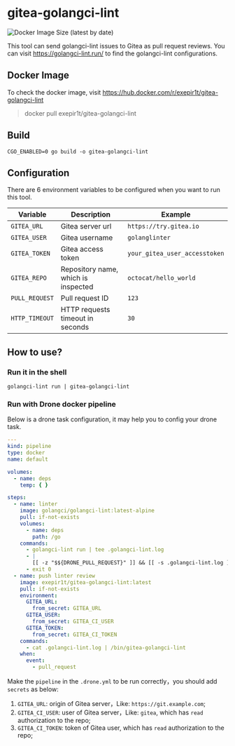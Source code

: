 # gitea-golangci-lint

![Docker Image Size (latest by date)](https://img.shields.io/docker/image-size/exepir1t/gitea-golangci-lint)

This tool can send golangci-lint issues to Gitea as pull request reviews. You can visit <https://golangci-lint.run/> to
find the golangci-lint configurations.

## Docker Image
To check the docker image, visit <https://hub.docker.com/r/exepir1t/gitea-golangci-lint>
> docker pull exepir1t/gitea-golangci-lint

## Build

```shell
CGO_ENABLED=0 go build -o gitea-golangci-lint
```

## Configuration

There are 6 environment variables to be configured when you want to run this tool.

| Variable | Description | Example |
| --- | --- | --- |
| `GITEA_URL` | Gitea server url | `https://try.gitea.io` |
| `GITEA_USER` | Gitea username | `golanglinter` |
| `GITEA_TOKEN` | Gitea access token | `your_gitea_user_accesstoken` |
| `GITEA_REPO` | Repository name, which is inspected | `octocat/hello_world` |
| `PULL_REQUEST` | Pull request ID | `123` |
| `HTTP_TIMEOUT` | HTTP requests timeout in seconds | `30` |

## How to use?

### Run it in the shell

```shell
golangci-lint run | gitea-golangci-lint
```

### Run with Drone docker pipeline

Below is a drone task configuration, it may help you to config your drone task.

```yaml
---
kind: pipeline
type: docker
name: default

volumes:
  - name: deps
    temp: { }

steps:
  - name: linter
    image: golangci/golangci-lint:latest-alpine
    pull: if-not-exists
    volumes:
      - name: deps
        path: /go
    commands:
      - golangci-lint run | tee .golangci-lint.log
      - |
        [[ -z "$${DRONE_PULL_REQUEST}" ]] && [[ -s .golangci-lint.log ]] && exit 1
      - exit 0
  - name: push linter review
    image: exepir1t/gitea-golangci-lint:latest
    pull: if-not-exists
    environment:
      GITEA_URL:
        from_secret: GITEA_URL
      GITEA_USER:
        from_secret: GITEA_CI_USER
      GITEA_TOKEN:
        from_secret: GITEA_CI_TOKEN
    commands:
      - cat .golangci-lint.log | /bin/gitea-golangci-lint
    when:
      event:
        - pull_request
```

Make the `pipeline` in the `.drone.yml` to be run correctly，you should add `secrets` as below:

1. `GITEA_URL`: origin of Gitea server，Like: `https://git.example.com`;
2. `GITEA_CI_USER`: user of Gitea server，Like: `gitea`, which has `read` authorization to the
   repo;
3. `GITEA_CI_TOKEN`: token of Gitea user, which has `read` authorization to the repo;
